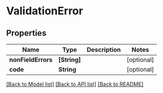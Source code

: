 # ValidationError

## Properties
Name | Type | Description | Notes
------------ | ------------- | ------------- | -------------
**nonFieldErrors** | **[String]** |  | [optional] 
**code** | **String** |  | [optional] 

[[Back to Model list]](../README.md#documentation-for-models) [[Back to API list]](../README.md#documentation-for-api-endpoints) [[Back to README]](../README.md)


